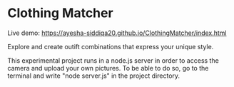 
# Clothing Matcher

Live demo: https://ayesha-siddiqa20.github.io/ClothingMatcher/index.html

Explore and create outift combinations that express your unique style. 

This experimental project runs in a node.js server in order to access the camera and upload your own pictures. To be able to do so, go to the terminal and write "node server.js" in the project directory. 


